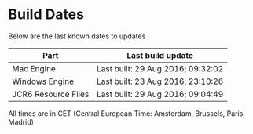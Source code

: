 # Build Dates

Below are the last known dates to updates

Part | Last build update
-----|-----
Mac Engine | Last built: 29 Aug 2016; 09:32:02
Windows Engine | Last built: 23 Aug 2016; 23:10:26
JCR6 Resource Files | Last built: 29 Aug 2016; 09:04:49
All times are in CET (Central European Time: Amsterdam, Brussels, Paris, Madrid)



